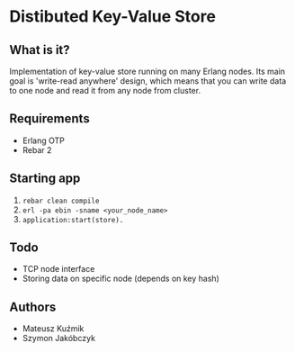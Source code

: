 # Distibuted Key-Value Store

## What is it?
Implementation of key-value store running on many Erlang nodes. Its main goal is 'write-read anywhere' design, which means that you can write data to one node and read it from any node from cluster.

## Requirements
- Erlang OTP
- Rebar 2

## Starting app
1. `rebar clean compile`
2. `erl -pa ebin -sname <your_node_name>`
3. `application:start(store).`

## Todo
- TCP node interface
- Storing data on specific node (depends on key hash)

## Authors
- Mateusz Kuźmik
- Szymon Jakóbczyk